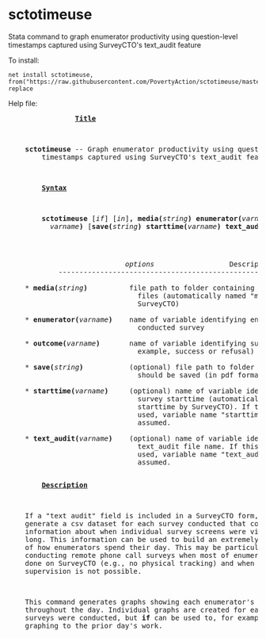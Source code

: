 # sctotimeuse
Stata command to graph enumerator productivity using question-level timestamps captured using SurveyCTO's text_audit feature 


To install: 

```
net install sctotimeuse, from("https://raw.githubusercontent.com/PovertyAction/sctotimeuse/master") replace
```

Help file: 
<pre>
                <b><u>Title</u></b>
<p>
        
    <b>sctotimeuse</b> -- Graph enumerator productivity using question-level
        timestamps captured using SurveyCTO's text_audit feature.
<p>
<a name="syntax"></a>        
        <b><u>Syntax</u></b>
<p>
        
        <b>sctotimeuse</b> [<i>if</i>] [<i>in</i>]<b>, media(</b><i>string</i><b>) enumerator(</b><i>varname</i><b>) outcome(</b>
          <i>varname</i><b>)</b> [<b>save(</b><i>string</i><b>)</b> <b>starttime(</b><i>varname</i><b>)</b> <b>text_audit(</b><i>varname</i><b>)</b>]
<p>
<p>
                            <i>options</i>                  Description
            -----------------------------------------------------------------
        
    * <b>media(</b><i>string</i><b>)</b>          file path to folder containing text audit csv
                               files (automatically named "media" by
                               SurveyCTO)
        
    * <b>enumerator(</b><i>varname</i><b>)</b>    name of variable identifying enumerator who
                               conducted survey
        
    * <b>outcome(</b><i>varname</i><b>)</b>       name of variable identifying survey outcome (for
                               example, success or refusal)
        
    * <b>save(</b><i>string</i><b>)</b>           (optional) file path to folder where graphs
                               should be saved (in pdf format)
        
    * <b>starttime(</b><i>varname</i><b>)</b>     (optional) name of variable identifying the
                               survey starttime (automatically named
                               starttime by SurveyCTO). If this option is not
                               used, variable name "starttime" will be
                               assumed.
        
    * <b>text_audit(</b><i>varname</i><b>)</b>    (optional) name of variable identifying the
                               text_audit file name. If this option is not
                               used, variable name "text_audit" will be
                               assumed.
<p>
        <b><u>Description</u></b>
<p>
        
    If a "text audit" field is included in a SurveyCTO form, SurveyCTO will
    generate a csv dataset for each survey conducted that contains detailed
    information about when individual survey screens were viewed and for how
    long. This information can be used to build an extremely precise mapping
    of how enumerators spend their day. This may be particularly useful when
    conducting remote phone call surveys when most of enumerators' work is
    done on SurveyCTO (e.g., no physical tracking) and when in-person
    supervision is not possible.
<p>
        
    This command generates graphs showing each enumerator's time use
    throughout the day. Individual graphs are created for each day when
    surveys were conducted, but <b>if</b> can be used to, for example, limit
    graphing to the prior day's work.
<p>
</pre>

